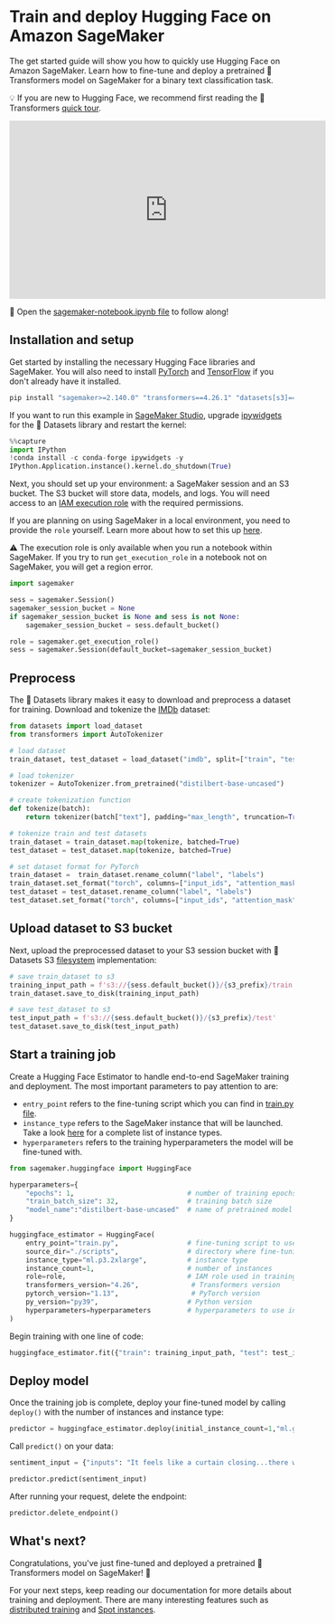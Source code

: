 # Train and deploy Hugging Face on Amazon SageMaker

The get started guide will show you how to quickly use Hugging Face on Amazon SageMaker. Learn how to fine-tune and deploy a pretrained 🤗 Transformers model on SageMaker for a binary text classification task.

💡 If you are new to Hugging Face, we recommend first reading the 🤗 Transformers [quick tour](https://huggingface.co/docs/transformers/quicktour).

<iframe width="560" height="315" src="https://www.youtube.com/embed/pYqjCzoyWyo" title="YouTube video player" frameborder="0" allow="accelerometer; autoplay; clipboard-write; encrypted-media; gyroscope; picture-in-picture" allowfullscreen></iframe>

📓 Open the [sagemaker-notebook.ipynb file](https://github.com/huggingface/notebooks/blob/main/sagemaker/01_getting_started_pytorch/sagemaker-notebook.ipynb) to follow along!

## Installation and setup

Get started by installing the necessary Hugging Face libraries and SageMaker. You will also need to install [PyTorch](https://pytorch.org/get-started/locally/) and [TensorFlow](https://www.tensorflow.org/install/pip#tensorflow-2-packages-are-available) if you don't already have it installed.

```python
pip install "sagemaker>=2.140.0" "transformers==4.26.1" "datasets[s3]==2.10.1" --upgrade
```

If you want to run this example in [SageMaker Studio](https://docs.aws.amazon.com/sagemaker/latest/dg/studio.html), upgrade [ipywidgets](https://ipywidgets.readthedocs.io/en/latest/) for the 🤗 Datasets library and restart the kernel:

```python
%%capture
import IPython
!conda install -c conda-forge ipywidgets -y
IPython.Application.instance().kernel.do_shutdown(True)
```

Next, you should set up your environment: a SageMaker session and an S3 bucket. The S3 bucket will store data, models, and logs. You will need access to an [IAM execution role](https://docs.aws.amazon.com/sagemaker/latest/dg/sagemaker-roles.html) with the required permissions.

If you are planning on using SageMaker in a local environment, you need to provide the `role` yourself. Learn more about how to set this up [here](https://huggingface.co/docs/sagemaker/train#installation-and-setup).

⚠️ The execution role is only available when you run a notebook within SageMaker. If you try to run `get_execution_role` in a notebook not on SageMaker, you will get a region error.

```python
import sagemaker

sess = sagemaker.Session()
sagemaker_session_bucket = None
if sagemaker_session_bucket is None and sess is not None:
    sagemaker_session_bucket = sess.default_bucket()

role = sagemaker.get_execution_role()
sess = sagemaker.Session(default_bucket=sagemaker_session_bucket)
```

## Preprocess

The 🤗 Datasets library makes it easy to download and preprocess a dataset for training. Download and tokenize the [IMDb](https://huggingface.co/datasets/imdb) dataset:

```python
from datasets import load_dataset
from transformers import AutoTokenizer

# load dataset
train_dataset, test_dataset = load_dataset("imdb", split=["train", "test"])

# load tokenizer
tokenizer = AutoTokenizer.from_pretrained("distilbert-base-uncased")

# create tokenization function
def tokenize(batch):
    return tokenizer(batch["text"], padding="max_length", truncation=True)

# tokenize train and test datasets
train_dataset = train_dataset.map(tokenize, batched=True)
test_dataset = test_dataset.map(tokenize, batched=True)

# set dataset format for PyTorch
train_dataset =  train_dataset.rename_column("label", "labels")
train_dataset.set_format("torch", columns=["input_ids", "attention_mask", "labels"])
test_dataset = test_dataset.rename_column("label", "labels")
test_dataset.set_format("torch", columns=["input_ids", "attention_mask", "labels"])
```

## Upload dataset to S3 bucket

Next, upload the preprocessed dataset to your S3 session bucket with 🤗 Datasets S3 [filesystem](https://huggingface.co/docs/datasets/filesystems.html) implementation:

```python
# save train_dataset to s3
training_input_path = f's3://{sess.default_bucket()}/{s3_prefix}/train'
train_dataset.save_to_disk(training_input_path)

# save test_dataset to s3
test_input_path = f's3://{sess.default_bucket()}/{s3_prefix}/test'
test_dataset.save_to_disk(test_input_path)
```

## Start a training job

Create a Hugging Face Estimator to handle end-to-end SageMaker training and deployment. The most important parameters to pay attention to are:

* `entry_point` refers to the fine-tuning script which you can find in [train.py file](https://github.com/huggingface/notebooks/blob/main/sagemaker/01_getting_started_pytorch/scripts/train.py).
* `instance_type` refers to the SageMaker instance that will be launched. Take a look [here](https://aws.amazon.com/sagemaker/pricing/) for a complete list of instance types.
* `hyperparameters` refers to the training hyperparameters the model will be fine-tuned with.

```python
from sagemaker.huggingface import HuggingFace

hyperparameters={
    "epochs": 1,                            # number of training epochs
    "train_batch_size": 32,                 # training batch size
    "model_name":"distilbert-base-uncased"  # name of pretrained model
}

huggingface_estimator = HuggingFace(
    entry_point="train.py",                 # fine-tuning script to use in training job
    source_dir="./scripts",                 # directory where fine-tuning script is stored
    instance_type="ml.p3.2xlarge",          # instance type
    instance_count=1,                       # number of instances
    role=role,                              # IAM role used in training job to acccess AWS resources (S3)
    transformers_version="4.26",             # Transformers version
    pytorch_version="1.13",                  # PyTorch version
    py_version="py39",                      # Python version
    hyperparameters=hyperparameters         # hyperparameters to use in training job
)
```

Begin training with one line of code:

```python
huggingface_estimator.fit({"train": training_input_path, "test": test_input_path})
```

## Deploy model

Once the training job is complete, deploy your fine-tuned model by calling `deploy()` with the number of instances and instance type:

```python
predictor = huggingface_estimator.deploy(initial_instance_count=1,"ml.g4dn.xlarge")
```

Call `predict()` on your data:

```python
sentiment_input = {"inputs": "It feels like a curtain closing...there was an elegance in the way they moved toward conclusion. No fan is going to watch and feel short-changed."}

predictor.predict(sentiment_input)
```

After running your request, delete the endpoint:

```python
predictor.delete_endpoint()
```

## What's next?

Congratulations, you've just fine-tuned and deployed a pretrained 🤗 Transformers model on SageMaker! 🎉

For your next steps, keep reading our documentation for more details about training and deployment. There are many interesting features such as [distributed training](/docs/sagemaker/train#distributed-training) and [Spot instances](/docs/sagemaker/train#spot-instances).
